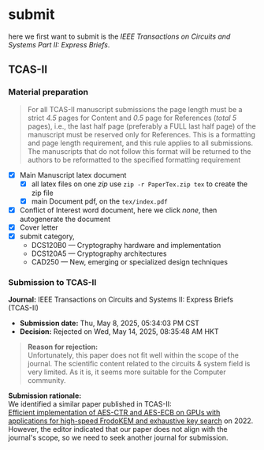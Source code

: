 # submit

here we first want to submit is the _IEEE Transactions on Circuits and Systems Part II: Express Briefs_.

## TCAS-II

### Material preparation

> For all TCAS-II manuscript submissions the page length must be a strict _4.5_ pages for Content and _0.5_ page for References (_total 5_ pages), i.e., the last half page (preferably a FULL last half page) of the manuscript must be reserved only for References. This is a formatting and page length requirement, and this rule applies to all submissions. The manuscripts that do not follow this format will be returned to the authors to be reformatted to the specified formatting requirement

- [x] Main Manuscript latex document
  - [x] all latex files on one _zip_ use `zip -r PaperTex.zip tex` to create the zip file
  - [x] main Document pdf, on the `tex/index.pdf`
- [x] Conflict of Interest word document, here we click _none_, then autogenerate the document
- [x] Cover letter
- [x] submit category,
  - DCS120B0 — Cryptography hardware and implementation
  - DCS120A5 — Cryptography architectures
  - CAD250 — New, emerging or specialized design techniques

### Submission to TCAS-II

**Journal:** IEEE Transactions on Circuits and Systems II: Express Briefs (TCAS-II)

- **Submission date:** Thu, May 8, 2025, 05:34:03 PM CST
- **Decision:** Rejected on Wed, May 14, 2025, 08:35:48 AM HKT

> **Reason for rejection:**  
> Unfortunately, this paper does not fit well within the scope of the journal. The scientific content related to the circuits & system field is very limited. As it is, it seems more suitable for the Computer community.

**Submission rationale:**  
We identified a similar paper published in TCAS-II:  
[Efficient implementation of AES-CTR and AES-ECB on GPUs with applications for high-speed FrodoKEM and exhaustive key search](https://ieeexplore.ieee.org/abstract/document/9749135) on 2022.  
However, the editor indicated that our paper does not align with the journal's scope, so we need to seek another journal for submission.
